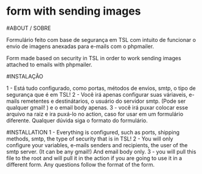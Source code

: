 # form with sending images


#ABOUT / SOBRE

Formulário feito com base de segurança em TSL com intuito de funcionar o envio de imagens anexadas para e-mails com o phpmailer.

Form made based on security in TSL in order to work sending images attached to emails with phpmailer.

#INSTALAÇÃO

1 - Está tudo configurado, como portas, métodos de envios, smtp, o tipo de segurança que é em TSL! 
2 - Você irá apenas configurar suas váriaveis, e-mails remetentes e destinátarios, o usuário do servidor smtp. (Pode ser qualquer gmail! ) e o email body apenas.
3 - você irá puxar colocar esse arquivo na raiz e ira puxá-lo no action, caso for usar em um formulário diferente. Qualquer dúvida siga o formato do formulário.

#INSTALLATION
1 - Everything is configured, such as ports, shipping methods, smtp, the type of security that is in TSL!
2 - You will only configure your variables, e-mails senders and recipients, the user of the smtp server. (It can be any gmail!) And email body only.
3 - you will pull this file to the root and will pull it in the action if you are going to use it in a different form. Any questions follow the format of the form.








